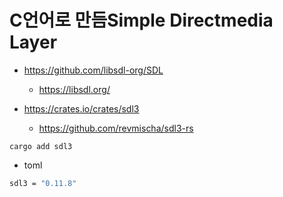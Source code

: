 # C언어로 만듬Simple Directmedia Layer  

- https://github.com/libsdl-org/SDL
  - https://libsdl.org/

- https://crates.io/crates/sdl3
  - https://github.com/revmischa/sdl3-rs



```
cargo add sdl3  
```

- toml
```bash
sdl3 = "0.11.8"
```
